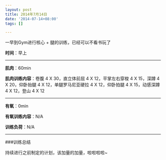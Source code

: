 ```yaml
---
layout: post
title: 2014年7月14日
date: '2014-07-14+08:00'
tags: [] 

---
```

一早到Gym进行核心 + 腿的训练，已经可以不看书玩了

**时间**：早上

---

**肌肉**：60min

**肌肉训练内容**：卷腹 4 X 30，直立体前屈 4 X 12，平掌左右穿梭 4 X 15，深蹲 4 X 20，仰卧抬腿 4 X 12，单腿罗马尼亚硬拉 4 X 12，仰卧拍腿 4 X 15，动感深蹲 4 X 12，登山 4 X 12

---

**有氧**：0min

**有氧训练内容**：N/A

**训练负荷**：N/A

---

###训练总结

持续进行之前制定的计划，该加量的加量，啦啦啦啦~